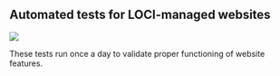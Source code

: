 ## Automated tests for LOCI-managed websites

[![](https://travis-ci.com/uw-loci/website-tests.svg?branch=master)](https://travis-ci.com/github/uw-loci/website-tests)

These tests run once a day to validate proper functioning of website features.
